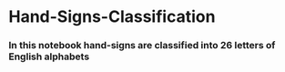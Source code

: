 # Hand-Signs-Classification

### In this notebook hand-signs are classified into 26 letters of English alphabets
